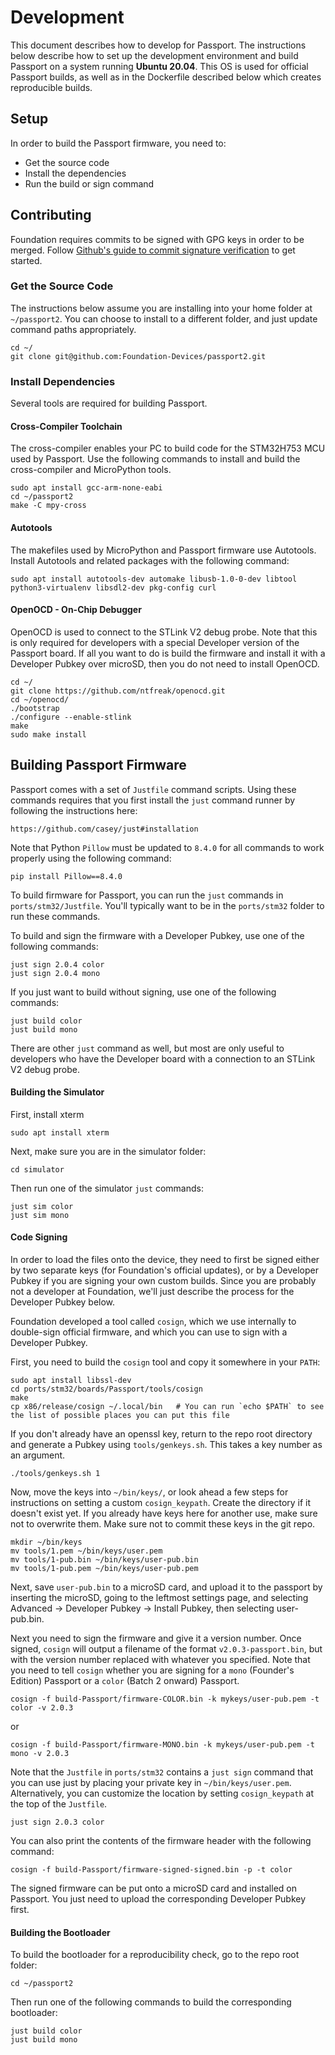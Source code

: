 <!--
SPDX-FileCopyrightText: © 2021 Foundation Devices, Inc. <hello@foundationdevices.com>

SPDX-License-Identifier: GPL-3.0-or-later
-->

# Development

This document describes how to develop for Passport.  The instructions below describe how to set up the development environment and build Passport on a system running **Ubuntu 20.04**.  This OS is used for official Passport builds, as well as in the Dockerfile described below which creates reproducible builds.

## Setup
In order to build the Passport firmware, you need to:

* Get the source code
* Install the dependencies
* Run the build or sign command

## Contributing
Foundation requires commits to be signed with GPG keys in order to be merged. Follow [Github's guide to commit signature verification](https://docs.github.com/en/authentication/managing-commit-signature-verification) to get started.

### Get the Source Code
The instructions below assume you are installing into your home folder at `~/passport2`.  You can choose
to install to a different folder, and just update command paths appropriately.

    cd ~/
    git clone git@github.com:Foundation-Devices/passport2.git

### Install Dependencies
Several tools are required for building Passport.

#### Cross-Compiler Toolchain
The cross-compiler enables your PC to build code for the STM32H753 MCU used by Passport.  Use the following commands to install and build the cross-compiler and MicroPython tools.

    sudo apt install gcc-arm-none-eabi
    cd ~/passport2
    make -C mpy-cross

#### Autotools
The makefiles used by MicroPython and Passport firmware use Autotools.  Install Autotools and related packages with the following command:

    sudo apt install autotools-dev automake libusb-1.0-0-dev libtool python3-virtualenv libsdl2-dev pkg-config curl

#### OpenOCD - On-Chip Debugger
OpenOCD is used to connect to the STLink V2 debug probe.  Note that this is only required for developers with a special Developer version of the Passport board.  If all you want to do is build the firmware and install it with a Developer Pubkey over microSD, then you do not need to install OpenOCD.

    cd ~/
    git clone https://github.com/ntfreak/openocd.git
    cd ~/openocd/
    ./bootstrap
    ./configure --enable-stlink
    make
    sudo make install


## Building Passport Firmware
Passport comes with a set of `Justfile` command scripts.  Using these commands requires that you first install the `just` command runner by following the instructions here:

    https://github.com/casey/just#installation
    
Note that Python `Pillow` must be updated to `8.4.0` for all commands to work properly using the following command:

    pip install Pillow==8.4.0

To build firmware for Passport, you can run the `just` commands in `ports/stm32/Justfile`.  You'll typically want to be in the `ports/stm32` folder to run these commands.

To build and sign the firmware with a Developer Pubkey, use one of the following commands:

    just sign 2.0.4 color
    just sign 2.0.4 mono

If you just want to build without signing, use one of the following commands:

    just build color
    just build mono

There are other `just` command as well, but most are only useful to developers who have the Developer board with a connection to an STLink V2 debug probe.

#### Building the Simulator
First, install xterm

    sudo apt install xterm

Next, make sure you are in the simulator folder:

    cd simulator

Then run one of the simulator `just` commands:

    just sim color
    just sim mono


#### Code Signing
In order to load the files onto the device, they need to first be signed either by two separate keys (for Foundation's official updates), or by a Developer Pubkey if you are signing your own custom builds.  Since you are probably not a developer at Foundation, we'll just describe the process for the Developer Pubkey below.

Foundation developed a tool called `cosign`, which we use internally to double-sign official firmware, and which you can use to sign with a Developer Pubkey.

First, you need to build the `cosign` tool and copy it somewhere in your `PATH`:

    sudo apt install libssl-dev
    cd ports/stm32/boards/Passport/tools/cosign
    make
    cp x86/release/cosign ~/.local/bin   # You can run `echo $PATH` to see the list of possible places you can put this file

If you don't already have an openssl key, return to the repo root directory and generate a Pubkey using `tools/genkeys.sh`. This takes a key number as an argument.

    ./tools/genkeys.sh 1

Now, move the keys into `~/bin/keys/`, or look ahead a few steps for instructions on setting a custom `cosign_keypath`. Create the directory if it doesn't exist yet. If you already have keys here for another use, make sure not to overwrite them. Make sure not to commit these keys in the git repo.

    mkdir ~/bin/keys
    mv tools/1.pem ~/bin/keys/user.pem
    mv tools/1-pub.bin ~/bin/keys/user-pub.bin
    mv tools/1-pub.pem ~/bin/keys/user-pub.pem

Next, save `user-pub.bin` to a microSD card, and upload it to the passport by inserting the microSD, going to the leftmost settings page, and selecting Advanced -> Developer Pubkey -> Install Pubkey, then selecting user-pub.bin.

Next you need to sign the firmware and give it a version number.  Once signed, `cosign` will output a filename of the format `v2.0.3-passport.bin`, but with the version number
replaced with whatever you specified.  Note that you need to tell `cosign` whether you are signing for a `mono` (Founder's Edition) Passport or a `color` (Batch 2 onward) Passport.

    cosign -f build-Passport/firmware-COLOR.bin -k mykeys/user-pub.pem -t color -v 2.0.3

or

    cosign -f build-Passport/firmware-MONO.bin -k mykeys/user-pub.pem -t mono -v 2.0.3

Note that the `Justfile` in `ports/stm32` contains a `just sign` command that you can use just by placing your private key in `~/bin/keys/user.pem`.  Alternatively, you can
customize the location by setting `cosign_keypath` at the top of the `Justfile`.

    just sign 2.0.3 color

You can also print the contents of the firmware header with the following command:

    cosign -f build-Passport/firmware-signed-signed.bin -p -t color

The signed firmware can be put onto a microSD card and installed on Passport.  You just need to upload the corresponding Developer Pubkey first.

#### Building the Bootloader
To build the bootloader for a reproducibility check, go to the repo root folder:

    cd ~/passport2

Then run one of the following commands to build the corresponding bootloader:

    just build color
    just build mono

